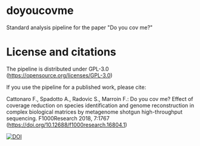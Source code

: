 # doyoucovme
Standard analysis pipeline for the paper "Do you cov me?"


# License and citations
The pipeline is distributed under GPL-3.0 (https://opensource.org/licenses/GPL-3.0)

If you use the pipeline for a published work, please cite: 

Cattonaro F., Spadotto A., Radovic S., Marroin F.: Do you cov me? Effect of coverage reduction on species identification and genome reconstruction in complex biological matrices by metagenome shotgun high-throughput sequencing. F1000Research 2018, 7:1767 (https://doi.org/10.12688/f1000research.16804.1) 


<a href="https://zenodo.org/badge/latestdoi/168559116"><img src="https://zenodo.org/badge/168559116.svg" alt="DOI"></a>

